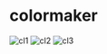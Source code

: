 # colormaker
![cl1](https://github.com/Lalitbaisla12/colormaker/assets/129730898/6779955c-ba0e-4a4f-bd1d-cb1f543f74f3)
![cl2](https://github.com/Lalitbaisla12/colormaker/assets/129730898/3eb1660a-faf2-46fa-84bd-73152ecc50dd)
![cl3](https://github.com/Lalitbaisla12/colormaker/assets/129730898/34d86209-d687-47bb-b1fd-7308a4d0fefa)


